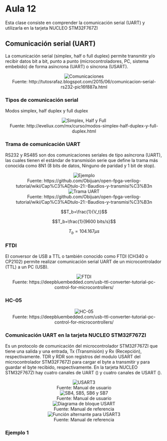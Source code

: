 <h1>Aula 12</h1>

Esta clase consiste en comprender la comunicación serial (UART) y utilizarla en la tarjeta NUCLEO STM32F767ZI

<h2>Comunicación serial (UART)</h2>

La comunicación serial (simplex, half o full duplex) permite transmitir y/o recibir datos bit a bit, punto a punto (microcontroladores, PC, sistema embebido) de forma asíncrona (UART) o síncrona (USART). 

<div align="center">
<img src="Imagenes/image.png" alt="Comunicaciones"/>
<br>
<figcaption>Fuente: http://tutosrafaz.blogspot.com/2015/06/comunicacion-serial-rs232-pic16f887a.html</figcaption>
</div>

<h3>Tipos de comunicación serial</h3>

Modos simplex, half duplex y full duplex

<div align="center">
<img src="Imagenes/image-2.png" alt="Simplex, Half y Full"/>
<br>
<figcaption>Fuente: http://eveliux.com/mx/curso/modos-simplex-half-duplex-y-full-duplex.html</figcaption>
</div>

<h3>Trama de comunicación UART</h3>

RS232 y RS485 son dos comunicaciones seriales de tipo asíncrona (UART), las cuales tienen el estándar de transmisión serie que define la trama más conocida como 8N1 (8 bits de datos, Ninguno de paridad y 1 bit de stop).

<div align="center">
<img src="Imagenes/image-5.png" alt="Ejemplo"/>
<br>
<figcaption>Fuente: https://github.com/Obijuan/open-fpga-verilog-tutorial/wiki/Cap%C3%ADtulo-21:-Baudios-y-transmisi%C3%B3n</figcaption>
</div>

<div align="center">
<img src="Imagenes/image-1.png" alt="Trama UART"/>
<br>
<figcaption>Fuente: https://github.com/Obijuan/open-fpga-verilog-tutorial/wiki/Cap%C3%ADtulo-21:-Baudios-y-transmisi%C3%B3n</figcaption>
</div>

$$T_b=\frac{1}{V_t}$$

$$T_b=\frac{1}{9600 bits/s}$$

$$T_b=104.167 \mu s$$

<h3>FTDI</h3>

El conversor de USB a TTL o también conocido como FTDI (CH340 o CP2102) permite realizar comunicación serial UART de un microcontrolador (TTL) a un PC (USB).

<div align="center">
<img src="Imagenes/image-6.png" alt="FTDI"/>
<br>
<figcaption>Fuente: https://deepbluembedded.com/usb-ttl-converter-tutorial-pc-control-for-microcontrollers/</figcaption>
</div>

<h3>HC-05</h3>

<div align="center">
<img src="Imagenes/image-7.png" alt="HC-05"/>
<br>
<figcaption>Fuente: https://deepbluembedded.com/usb-ttl-converter-tutorial-pc-control-for-microcontrollers/</figcaption>
</div>

<h3>Comunicación UART en la tarjeta NUCLEO STM32F767ZI</h3>

Es un protocolo de comunicación del microcontrolador STM32F767ZI que tiene una salida y una entrada, Tx (Transmisión) y Rx (Recepción), respectivamente. TDR y RDR son registros del modulo USART del microcontrolador STM32F767ZI para cargar el byte a transmitir y para guardar el byte recibido, respectivamente. En la tarjeta NUCLEO STM32F767ZI hay cuatro canales de UART () y cuatro canales de USART (). 

<div align="center">
<img src="Imagenes/image-3.png" alt="USART3"/>
<br>
<figcaption>Fuente: Manual de usuario</figcaption>
</div>

<div align="center">
<img src="Imagenes/image-7.png" alt="SB4, SB5, SB6 y SB7"/>
<br>
<figcaption>Fuente: Manual de usuario</figcaption>
</div>

<div align="center">
<img src="Imagenes/image-4.png" alt="Diagrama de bloque USART"/>
<br>
<figcaption>Fuente: Manual de referencia</figcaption>
</div>


<div align="center">
<img src="Imagenes/image-8.png" alt="Función alternante para USART3"/>
<br>
<figcaption>Fuente: Manual de referencia</figcaption>
</div>





<h3>Ejemplo 1</h3>

```c++

```